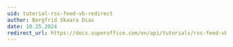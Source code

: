 ```yaml
---
uid: tutorial-rss-feed-vb-redirect
author: Bergfrid Skaara Dias
date: 10.25.2024
redirect_url: https://docs.superoffice.com/en/api/tutorials/rss-feed-vb/index.html
---
```

